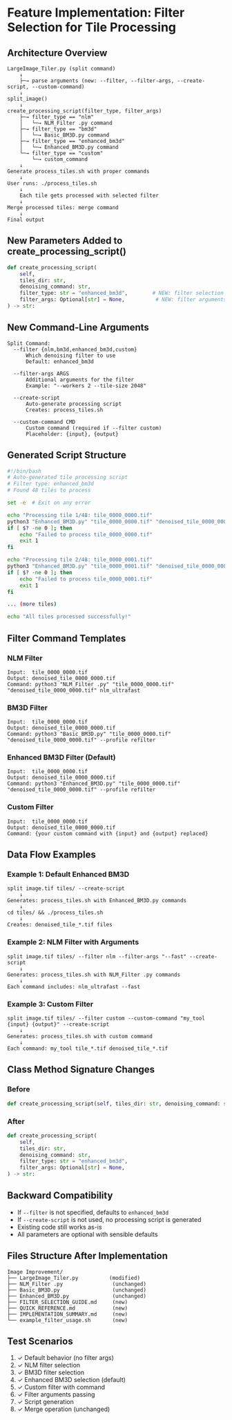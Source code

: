 # Feature Implementation: Filter Selection for Tile Processing

## Architecture Overview

```
LargeImage_Tiler.py (split command)
    ↓
    ├─→ parse arguments (new: --filter, --filter-args, --create-script, --custom-command)
    ↓
split_image()
    ↓
create_processing_script(filter_type, filter_args)
    ├─→ filter_type == "nlm"
    │   └─→ NLM_Filter .py command
    ├─→ filter_type == "bm3d"
    │   └─→ Basic_BM3D.py command
    ├─→ filter_type == "enhanced_bm3d"
    │   └─→ Enhanced_BM3D.py command
    └─→ filter_type == "custom"
        └─→ custom_command
    ↓
Generate process_tiles.sh with proper commands
    ↓
User runs: ./process_tiles.sh
    ↓
    Each tile gets processed with selected filter
    ↓
Merge processed tiles: merge command
    ↓
Final output
```

## New Parameters Added to create_processing_script()

```python
def create_processing_script(
    self,
    tiles_dir: str,
    denoising_command: str,
    filter_type: str = "enhanced_bm3d",        # NEW: filter selection
    filter_args: Optional[str] = None,          # NEW: filter arguments
) -> str:
```

## New Command-Line Arguments

```
Split Command:
  --filter {nlm,bm3d,enhanced_bm3d,custom}
      Which denoising filter to use
      Default: enhanced_bm3d

  --filter-args ARGS
      Additional arguments for the filter
      Example: "--workers 2 --tile-size 2048"

  --create-script
      Auto-generate processing script
      Creates: process_tiles.sh

  --custom-command CMD
      Custom command (required if --filter custom)
      Placeholder: {input}, {output}
```

## Generated Script Structure

```bash
#!/bin/bash
# Auto-generated tile processing script
# Filter type: enhanced_bm3d
# Found 48 tiles to process

set -e  # Exit on any error

echo "Processing tile 1/48: tile_0000_0000.tif"
python3 "Enhanced_BM3D.py" "tile_0000_0000.tif" "denoised_tile_0000_0000.tif" --profile refilter
if [ $? -ne 0 ]; then
    echo "Failed to process tile_0000_0000.tif"
    exit 1
fi

echo "Processing tile 2/48: tile_0000_0001.tif"
python3 "Enhanced_BM3D.py" "tile_0000_0001.tif" "denoised_tile_0000_0001.tif" --profile refilter
if [ $? -ne 0 ]; then
    echo "Failed to process tile_0000_0001.tif"
    exit 1
fi

... (more tiles)

echo "All tiles processed successfully!"
```

## Filter Command Templates

### NLM Filter

```
Input:  tile_0000_0000.tif
Output: denoised_tile_0000_0000.tif
Command: python3 "NLM_Filter .py" "tile_0000_0000.tif" "denoised_tile_0000_0000.tif" nlm_ultrafast
```

### BM3D Filter

```
Input:  tile_0000_0000.tif
Output: denoised_tile_0000_0000.tif
Command: python3 "Basic_BM3D.py" "tile_0000_0000.tif" "denoised_tile_0000_0000.tif" --profile refilter
```

### Enhanced BM3D Filter (Default)

```
Input:  tile_0000_0000.tif
Output: denoised_tile_0000_0000.tif
Command: python3 "Enhanced_BM3D.py" "tile_0000_0000.tif" "denoised_tile_0000_0000.tif" --profile refilter
```

### Custom Filter

```
Input:  tile_0000_0000.tif
Output: denoised_tile_0000_0000.tif
Command: {your custom command with {input} and {output} replaced}
```

## Data Flow Examples

### Example 1: Default Enhanced BM3D

```
split image.tif tiles/ --create-script
    ↓
Generates: process_tiles.sh with Enhanced_BM3D.py commands
    ↓
cd tiles/ && ./process_tiles.sh
    ↓
Creates: denoised_tile_*.tif files
```

### Example 2: NLM Filter with Arguments

```
split image.tif tiles/ --filter nlm --filter-args "--fast" --create-script
    ↓
Generates: process_tiles.sh with NLM_Filter .py commands
    ↓
Each command includes: nlm_ultrafast --fast
```

### Example 3: Custom Filter

```
split image.tif tiles/ --filter custom --custom-command "my_tool {input} {output}" --create-script
    ↓
Generates: process_tiles.sh with custom command
    ↓
Each command: my_tool tile_*.tif denoised_tile_*.tif
```

## Class Method Signature Changes

### Before

```python
def create_processing_script(self, tiles_dir: str, denoising_command: str) -> str:
```

### After

```python
def create_processing_script(
    self,
    tiles_dir: str,
    denoising_command: str,
    filter_type: str = "enhanced_bm3d",
    filter_args: Optional[str] = None,
) -> str:
```

## Backward Compatibility

- If `--filter` is not specified, defaults to `enhanced_bm3d`
- If `--create-script` is not used, no processing script is generated
- Existing code still works as-is
- All parameters are optional with sensible defaults

## Files Structure After Implementation

```
Image Improvement/
├── LargeImage_Tiler.py          (modified)
├── NLM_Filter .py                (unchanged)
├── Basic_BM3D.py                 (unchanged)
├── Enhanced_BM3D.py              (unchanged)
├── FILTER_SELECTION_GUIDE.md     (new)
├── QUICK_REFERENCE.md            (new)
├── IMPLEMENTATION_SUMMARY.md     (new)
└── example_filter_usage.sh       (new)
```

## Test Scenarios

1. ✓ Default behavior (no filter args)
2. ✓ NLM filter selection
3. ✓ BM3D filter selection
4. ✓ Enhanced BM3D selection (default)
5. ✓ Custom filter with command
6. ✓ Filter arguments passing
7. ✓ Script generation
8. ✓ Merge operation (unchanged)
